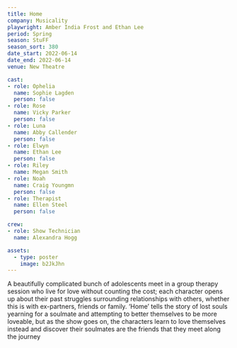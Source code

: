 ```yaml
---
title: Home
company: Musicality
playwright: Amber India Frost and Ethan Lee
period: Spring
season: StuFF
season_sort: 380
date_start: 2022-06-14
date_end: 2022-06-14
venue: New Theatre

cast: 
- role: Ophelia
  name: Sophie Lagden
  person: false
- role: Rose
  name: Vicky Parker
  person: false
- role: Luna
  name: Abby Callender
  person: false
- role: Elwyn
  name: Ethan Lee
  person: false
- role: Riley
  name: Megan Smith
- role: Noah
  name: Craig Youngmn
  person: false
- role: Therapist
  name: Ellen Steel
  person: false

crew:
- role: Show Technician
  name: Alexandra Hogg

assets:
  - type: poster
    image: b2JkJhn
---
```


A beautifully complicated bunch of adolescents meet in a group therapy session who
 live for love without counting the cost; each character opens up about their past struggles surrounding relationships with others, whether this is with ex-partners, friends or family. ‘Home’ tells the story of lost souls yearning for a soulmate and attempting
 to better themselves to be more loveable, but as the show goes on, the characters learn to love themselves instead and discover their soulmates are the friends that they meet along the journey
